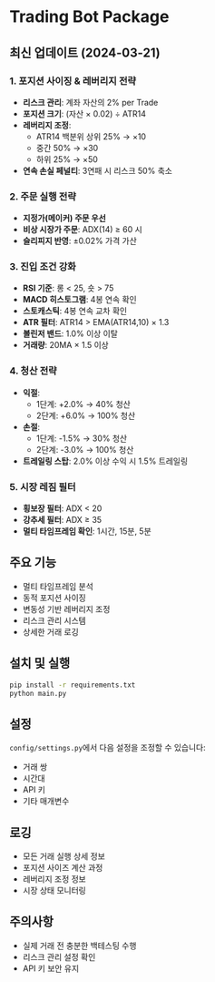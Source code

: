 # Trading Bot Package

## 최신 업데이트 (2024-03-21)

### 1. 포지션 사이징 & 레버리지 전략
- **리스크 관리**: 계좌 자산의 2% per Trade
- **포지션 크기**: (자산 × 0.02) ÷ ATR14
- **레버리지 조정**:
  - ATR14 백분위 상위 25% → ×10
  - 중간 50% → ×30
  - 하위 25% → ×50
- **연속 손실 페널티**: 3연패 시 리스크 50% 축소

### 2. 주문 실행 전략
- **지정가(메이커) 주문 우선**
- **비상 시장가 주문**: ADX(14) ≥ 60 시
- **슬리피지 반영**: ±0.02% 가격 가산

### 3. 진입 조건 강화
- **RSI 기준**: 롱 < 25, 숏 > 75
- **MACD 히스토그램**: 4봉 연속 확인
- **스토캐스틱**: 4봉 연속 교차 확인
- **ATR 필터**: ATR14 > EMA(ATR14,10) × 1.3
- **볼린저 밴드**: 1.0% 이상 이탈
- **거래량**: 20MA × 1.5 이상

### 4. 청산 전략
- **익절**:
  - 1단계: +2.0% → 40% 청산
  - 2단계: +6.0% → 100% 청산
- **손절**:
  - 1단계: -1.5% → 30% 청산
  - 2단계: -3.0% → 100% 청산
- **트레일링 스탑**: 2.0% 이상 수익 시 1.5% 트레일링

### 5. 시장 레짐 필터
- **횡보장 필터**: ADX < 20
- **강추세 필터**: ADX ≥ 35
- **멀티 타임프레임 확인**: 1시간, 15분, 5분

## 주요 기능
- 멀티 타임프레임 분석
- 동적 포지션 사이징
- 변동성 기반 레버리지 조정
- 리스크 관리 시스템
- 상세한 거래 로깅

## 설치 및 실행
```bash
pip install -r requirements.txt
python main.py
```

## 설정
`config/settings.py`에서 다음 설정을 조정할 수 있습니다:
- 거래 쌍
- 시간대
- API 키
- 기타 매개변수

## 로깅
- 모든 거래 실행 상세 정보
- 포지션 사이즈 계산 과정
- 레버리지 조정 정보
- 시장 상태 모니터링

## 주의사항
- 실제 거래 전 충분한 백테스팅 수행
- 리스크 관리 설정 확인
- API 키 보안 유지